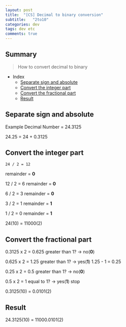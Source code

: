 ```yaml
---
layout: post
title:  "[CS] Decimal to binary conversion"
subtitle:   "2to10"
categories: dev
tags: dev etc   
comments: true
---
```



## Summary
> How to convert decimal to binary
  
- Index
    - [Separate sign and absolute](#Separate-sign-and-absolute) 
    - [Convert the integer part](#Convert-the-integer-part)
    - [Convert the fractional part](#Convert-the-fractional-part)
    - [Result](#Result)


## Separate sign and absolute

Example Decimal Number = 24.3125

24.25 = 24 + 0.3125

## Convert the integer part

`24 / 2 = 12`

remainder = **0**

12 / 2 = 6
remainder = **0**

6 / 2 = 3
remainder = **0**

3 / 2 = 1
remainder = **1**

1 / 2 = 0
remainder = **1**

24(10) = 11000(2)

## Convert the fractional part

0.3125 x 2 = 0.625
greater than 1? -> no(**0**)

0.625 x 2 = 1.25
greater than 1? -> yes(**1**)
1.25 - 1 = 0.25

0.25 x 2 = 0.5
greater than 1? -> no(**0**)

0.5 x 2 = 1
equal to 1? -> yes(**1**)
stop

0.3125(10) = 0.0101(2)

## Result

24.3125(10) = 11000.0101(2)
